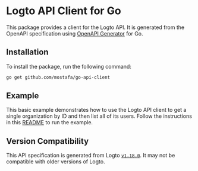 # Logto API Client for Go

This package provides a client for the Logto API. It is generated from the OpenAPI specification using [OpenAPI Generator](https://openapi-generator.tech/) for Go.

## Installation

To install the package, run the following command:

```bash
go get github.com/mostafa/go-api-client
```

## Example

This basic example demonstrates how to use the Logto API client to get a single organization by ID and then list all of its users. Follow the instructions in this [README](./examples/basic/README.md) to run the example.

## Version Compatibility

This API specification is generated from Logto [`v1.18.0`](https://github.com/logto-io/logto/releases/tag/v1.18.0). It may not be compatible with older versions of Logto.
